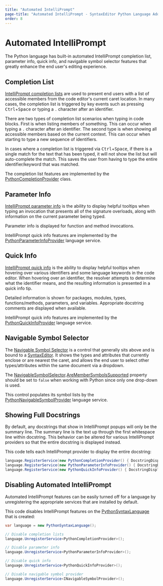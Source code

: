 ```yaml
---
title: "Automated IntelliPrompt"
page-title: "Automated IntelliPrompt - SyntaxEditor Python Language Add-on"
order: 8
---
```

# Automated IntelliPrompt

The Python language has built-in automated IntelliPrompt completion list, parameter info, quick info, and navigable symbol selector features that greatly enhance the end user's editing experience.

## Completion List

[IntelliPrompt completion lists](../../user-interface/intelliprompt/completion-list.md) are used to present end users with a list of accessible members from the code editor's current caret location.  In many cases, the completion list is triggered by key events such as pressing <kbd>Ctrl</kbd>+<kbd>Space</kbd> or typing a `.` character after an identifier.

There are two types of completion list scenarios when typing in code blocks.  First is when listing members of something.  This can occur when typing a `.` character after an identifier.  The second type is when showing all accessible members based on the current context.  This can occur when starting to type a new sequence of identifiers.

In cases where a completion list is triggered via <kbd>Ctrl</kbd>+<kbd>Space</kbd>, if there is a single match for the text that has been typed, it will not show the list but will auto-complete the match.  This saves the user from having to type the entire identifier/keyword that was matched.

The completion list features are implemented by the [PythonCompletionProvider](xref:ActiproSoftware.Text.Languages.Python.Implementation.PythonCompletionProvider) class.

## Parameter Info

[IntelliPrompt parameter info](../../user-interface/intelliprompt/parameter-info.md) is the ability to display helpful tooltips when typing an invocation that presents all of the signature overloads, along with information on the current parameter being typed.

Parameter info is displayed for function and method invocations.

IntelliPrompt quick info features are implemented by the [PythonParameterInfoProvider](xref:ActiproSoftware.Text.Languages.Python.Implementation.PythonParameterInfoProvider) language service.

## Quick Info

[IntelliPrompt quick info](../../user-interface/intelliprompt/quick-info.md) is the ability to display helpful tooltips when hovering over various identifiers and some language keywords in the code editor.  When hovering over an identifier, the resolver attempts to determine what the identifier means, and the resulting information is presented in a quick info tip.

Detailed information is shown for packages, modules, types, functions/methods, parameters, and variables.  Appropriate docstring comments are displayed when available.

IntelliPrompt quick info features are implemented by the [PythonQuickInfoProvider](xref:ActiproSoftware.Text.Languages.Python.Implementation.PythonQuickInfoProvider) language service.

## Navigable Symbol Selector

The [Navigable Symbol Selector](../../user-interface/intelliprompt/navigable-symbol-selector.md) is a control that generally sits above and is bound to a [SyntaxEditor](xref:@ActiproUIRoot.Controls.SyntaxEditor.SyntaxEditor).  It shows the types and attributes that currently enclose or are nearest the caret, and allows the end user to select other types/attributes within the same document via a dropdown.

The [NavigableSymbolSelector](xref:@ActiproUIRoot.Controls.SyntaxEditor.NavigableSymbolSelector).[AreMemberSymbolsSupported](xref:@ActiproUIRoot.Controls.SyntaxEditor.NavigableSymbolSelector.AreMemberSymbolsSupported) property should be set to `false` when working with Python since only one drop-down is used.

This control populates its symbol lists by the [PythonNavigableSymbolProvider](xref:ActiproSoftware.Text.Languages.Python.Implementation.PythonNavigableSymbolProvider) language service.

## Showing Full Docstrings

By default, any docstrings that show in IntelliPrompt popups will only be the summary line.  The summary line is the text up through the first whitespace line within docstring.  This behavior can be altered for various IntelliPrompt providers so that the entire docstring is displayed instead.

This code tells each IntelliPrompt provider to display the entire docstring:

```csharp
language.RegisterService(new PythonCompletionProvider() { DocstringDisplayMode = PythonDocstringDisplayMode.All });
language.RegisterService(new PythonParameterInfoProvider() { DocstringDisplayMode = PythonDocstringDisplayMode.All });
language.RegisterService(new PythonQuickInfoProvider() { DocstringDisplayMode = PythonDocstringDisplayMode.All });
```

## Disabling Automated IntelliPrompt

Automated IntelliPrompt features can be easily turned off for a language by unregistering the appropriate services that are installed by default.

This code disables IntelliPrompt features on the [PythonSyntaxLanguage](xref:ActiproSoftware.Text.Languages.Python.Implementation.PythonSyntaxLanguage) that is created:

```csharp
var language = new PythonSyntaxLanguage();

// Disable completion lists
language.UnregisterService<PythonCompletionProvider>();

// Disable parameter info
language.UnregisterService<PythonParameterInfoProvider>();

// Disable quick info
language.UnregisterService<PythonQuickInfoProvider>();

// Disable navigable symbol provider
language.UnregisterService<INavigableSymbolProvider>();
```
